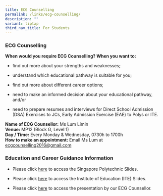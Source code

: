 ```yaml
---
title: ECG Counselling
permalink: /links/ecg-counselling/
description: ""
variant: tiptap
third_nav_title: For Students
---
```

<h3>ECG Counselling</h3>
<p><strong>When would you require ECG Counselling? When you want to:</strong>
</p>
<ul data-tight="true" class="tight">
<li>
<p>find out more about your strengths and weaknesses;</p>
</li>
<li>
<p>understand which educational pathway is suitable for you;</p>
</li>
<li>
<p>find out more about different career options;</p>
</li>
<li>
<p>need to make an informed decision about your educational pathway, and/or</p>
</li>
<li>
<p>need to prepare resumes and interviews for Direct School Admission (DSA)
Exercises to JCs, Early Admission Exercise (EAE) to Polys or ITE.</p>
</li>
</ul>
<p><strong>Name of ECG Counsellor:</strong>&nbsp;Ms Lum Limin
<br><strong>Venue:</strong>&nbsp;MP12 (Block G, Level 1)
<br><strong>Day / Time:</strong>&nbsp;Every Monday &amp; Wednesday, 0730h
to 1700h
<br><strong>How to make an appointment:</strong>&nbsp;Email Ms Lum at&nbsp;
<a href="mailto:ecgcounselling2016@gmail.com" rel="noopener noreferrer nofollow" target="_blank">ecgcounselling2016@gmail.com</a>
</p>
<p></p>
<h3>Education and Career Guidance Information</h3>
<ul>
<li>
<p>Please click&nbsp;<a href="https://drive.google.com/open?id=12hsHgUH0z_JJKD6a053zY7Q_kUXzAA6C" rel="noopener noreferrer nofollow" target="_blank">here</a>&nbsp;to
access the Singapore Polytechnic Slides.</p>
</li>
<li>
<p>Please click&nbsp;<a href="https://drive.google.com/file/d/1_ZMcfziv7k2XF3Sdz7I-VCTiFgTL2RDj/view" rel="noopener noreferrer nofollow" target="_blank">here</a>&nbsp;to
access the Institute of Education (ITE) Slides.</p>
</li>
<li>
<p>Please click&nbsp;<a href="https://drive.google.com/file/d/1R5eTzgHUq5RKeiPmWMuW3kTR6fq9vKix/view" rel="noopener noreferrer nofollow" target="_blank">here</a>&nbsp;to
access the presentation by our ECG Counsellor.</p>
</li>
</ul>
<p></p>